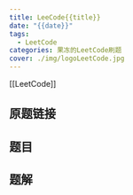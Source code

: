 ```yaml
---
title: LeeCode{{title}}
date: "{{date}}"
tags:
  - LeetCode
categories: 果冻的LeetCode刷题
cover: ./img/logoLeetCode.jpg
---
```

[[LeetCode]]
## 原题链接


## 题目


## 题解